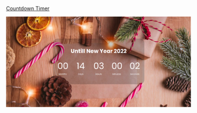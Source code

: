 [Countdown Timer]("https://www.uidesigndaily.com/posts/sketch-countdown-timer-day-876")

![](./final_design.png)